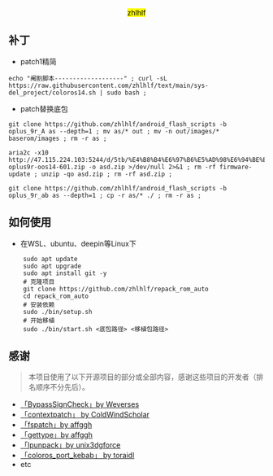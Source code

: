 <div align="center">
    <mark>zhlhlf</mark>
</div>

## 补丁
- patch1精简
```
echo "阉割脚本-------------------" ; curl -sL https://raw.githubusercontent.com/zhlhlf/text/main/sys-del_project/coloros14.sh | sudo bash ; 
```
- patch替换底包
```
git clone https://github.com/zhlhlf/android_flash_scripts -b oplus_9r_A as --depth=1 ; mv as/* out ; mv -n out/images/* baserom/images ; rm -r as ;
```
```
aria2c -x10 http://47.115.224.103:5244/d/5tb/%E4%B8%B4%E6%97%B6%E5%AD%98%E6%94%BE%E6%96%87%E4%BB%B6/fw-oplus9r-oos14-601.zip -o asd.zip >/dev/null 2>&1 ; rm -rf firmware-update ; unzip -qo asd.zip ; rm -rf asd.zip ; 
```
```
git clone https://github.com/zhlhlf/android_flash_scripts -b oplus_9r_ab as --depth=1 ; cp -r as/* ./ ; rm -r as ;
```

## 如何使用
- 在WSL、ubuntu、deepin等Linux下
```shell
    sudo apt update
    sudo apt upgrade
    sudo apt install git -y
    # 克隆项目
    git clone https://github.com/zhlhlf/repack_rom_auto
    cd repack_rom_auto
    # 安装依赖
    sudo ./bin/setup.sh
    # 开始移植
    sudo ./bin/start.sh <底包路径> <移植包路径>
```
## 感谢
> 本项目使用了以下开源项目的部分或全部内容，感谢这些项目的开发者（排名顺序不分先后）。

- [「BypassSignCheck」by Weverses](https://github.com/Weverses/BypassSignCheck)
- [「contextpatch」 by ColdWindScholar](https://github.com/ColdWindScholar/TIK)
- [「fspatch」by affggh](https://github.com/affggh/fspatch)
- [「gettype」by affggh](https://github.com/affggh/gettype)
- [「lpunpack」by unix3dgforce](https://github.com/unix3dgforce/lpunpack)
- [ 「coloros_port_kebab」 by toraidl ](https://github.com/toraidl/coloros_port_kebab)
- etc
